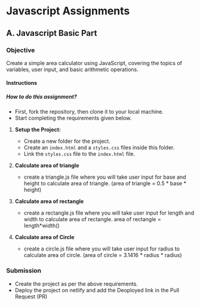 # Javascript Assignments

## A. Javascript Basic Part

### Objective
Create a simple area calculator using JavaScript, covering the topics of variables, user input, and basic arithmetic operations.

#### Instructions

##### How to do this assignment?
- First, fork the repository, then clone it to your local machine.
- Start completing the requirements given below.


1. **Setup the Project:**
   - Create a new folder for the project.
   - Create an `index.html` and a `styles.css` files inside this folder.
   - Link the `styles.css` file to the `index.html` file.
     
2. **Calculate area of triangle**
   - create a triangle.js file where you will take user input for base and height to calculate area of triangle. (area of triangle = 0.5 * base * height)
     
3. **Calculate area of rectangle**
   - create a rectangle.js file where you will take user input for length and width to calculate area of rectangle. area of rectangle = length*width()
     
4. **Calculate area of Circle**
   - create a circle.js file where you will take user input for radius to calculate area of circle. (area of circle = 3.1416 * radius * radius)

### Submission

   - Create the project as per the above requirements.
   - Deploy the project on netlify and add the Deoployed link in the Pull Request (PR)
